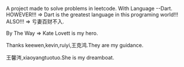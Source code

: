 A project made to solve problems in leetcode.
With Language --Dart.
HOWEVER!!!   =>  Dart is the greatest language in this programing world!!!
ALSO!!!      =>  亏妻百财不入.

By The Way   =>  Kate Lovett is my hero.


Thanks keewen,kevin,ruiyi,王克鸿.They are my guidance.

王馨涔,xiaoyangtuotuo.She is my dreamboat.
